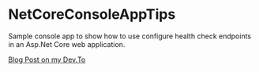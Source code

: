# NetCoreConsoleAppTips
Sample console app to show how to use configure health check endpoints in an Asp.Net Core web application.

[Blog Post on my Dev.To](https://dev.to/krusty93/implementing-health-checks-pt1-aspnet-core-6-configuration-6gp)
